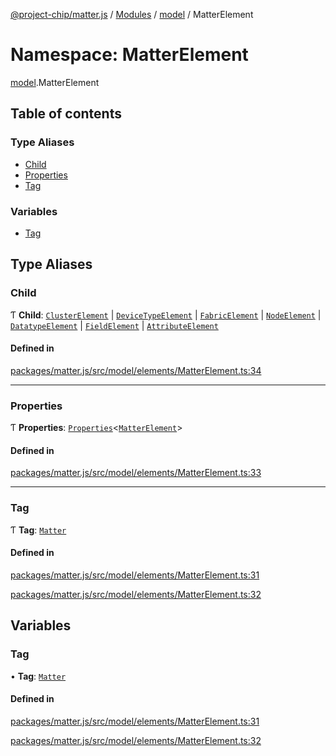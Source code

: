 [@project-chip/matter.js](../README.md) / [Modules](../modules.md) / [model](model.md) / MatterElement

# Namespace: MatterElement

[model](model.md).MatterElement

## Table of contents

### Type Aliases

- [Child](model.MatterElement.md#child)
- [Properties](model.MatterElement.md#properties)
- [Tag](model.MatterElement.md#tag)

### Variables

- [Tag](model.MatterElement.md#tag-1)

## Type Aliases

### Child

Ƭ **Child**: [`ClusterElement`](../interfaces/model.ClusterElement-1.md) \| [`DeviceTypeElement`](../interfaces/model.DeviceTypeElement-1.md) \| [`FabricElement`](../interfaces/model.FabricElement-1.md) \| [`NodeElement`](model.md#nodeelement) \| [`DatatypeElement`](../interfaces/model.DatatypeElement-1.md) \| [`FieldElement`](../interfaces/model.FieldElement-1.md) \| [`AttributeElement`](../interfaces/model.AttributeElement-1.md)

#### Defined in

[packages/matter.js/src/model/elements/MatterElement.ts:34](https://github.com/project-chip/matter.js/blob/904d0c9b952b91f28a21803759c5e5c66ee4d272/packages/matter.js/src/model/elements/MatterElement.ts#L34)

___

### Properties

Ƭ **Properties**: [`Properties`](model.BaseElement.md#properties)\<[`MatterElement`](model.md#matterelement)\>

#### Defined in

[packages/matter.js/src/model/elements/MatterElement.ts:33](https://github.com/project-chip/matter.js/blob/904d0c9b952b91f28a21803759c5e5c66ee4d272/packages/matter.js/src/model/elements/MatterElement.ts#L33)

___

### Tag

Ƭ **Tag**: [`Matter`](../enums/model.ElementTag.md#matter)

#### Defined in

[packages/matter.js/src/model/elements/MatterElement.ts:31](https://github.com/project-chip/matter.js/blob/904d0c9b952b91f28a21803759c5e5c66ee4d272/packages/matter.js/src/model/elements/MatterElement.ts#L31)

[packages/matter.js/src/model/elements/MatterElement.ts:32](https://github.com/project-chip/matter.js/blob/904d0c9b952b91f28a21803759c5e5c66ee4d272/packages/matter.js/src/model/elements/MatterElement.ts#L32)

## Variables

### Tag

• **Tag**: [`Matter`](../enums/model.ElementTag.md#matter)

#### Defined in

[packages/matter.js/src/model/elements/MatterElement.ts:31](https://github.com/project-chip/matter.js/blob/904d0c9b952b91f28a21803759c5e5c66ee4d272/packages/matter.js/src/model/elements/MatterElement.ts#L31)

[packages/matter.js/src/model/elements/MatterElement.ts:32](https://github.com/project-chip/matter.js/blob/904d0c9b952b91f28a21803759c5e5c66ee4d272/packages/matter.js/src/model/elements/MatterElement.ts#L32)
